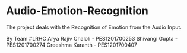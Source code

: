 # Audio-Emotion-Recognition
The project deals with the Recognition of Emotion from the Audio Input.

By Team #LRHC
  Arya Rajiv Chaloli - PES1201700253
  Shivangi Gupta - PES1201700274
  Greeshma Karanth - PES1201700407 
